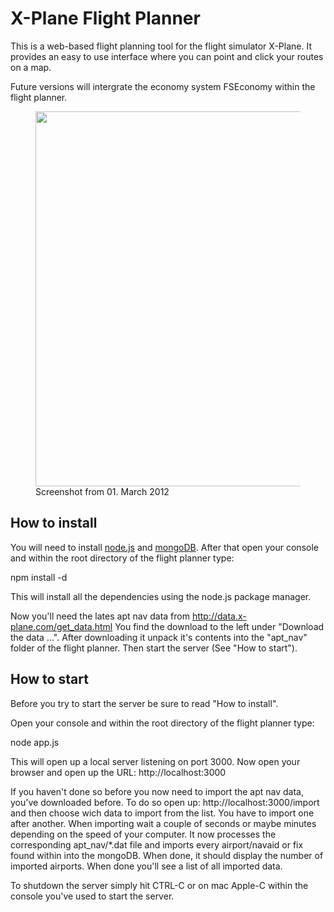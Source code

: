 # X-Plane Flight Planner

This is a web-based flight planning tool for the flight simulator X-Plane.
It provides an easy to use interface where you can point and click your routes on a map.

Future versions will intergrate the economy system FSEconomy within the flight planner.

<figure>
<a href="https://github.com/der-On/X-Plane-Flight-Planner/raw/master/docs/screenshot.jpg"><img src="https://github.com/der-On/X-Plane-Flight-Planner/raw/master/docs/screenshot.jpg" width="600" /></a>
<figcaption>Screenshot from 01. March 2012</figcaption>
</figure>

## How to install

You will need to install [node.js](http://nodejs.org/) and [mongoDB](http://www.mongodb.org/).
After that open your console and within the root directory of the flight planner type: 

  npm install -d

This will install all the dependencies using the node.js package manager.

Now you'll need the lates apt nav data from http://data.x-plane.com/get_data.html 
You find the download to the left under "Download the data ...".
After downloading it unpack it's contents into the "apt_nav" folder of the flight planner.
Then start the server (See "How to start").


## How to start

Before you try to start the server be sure to read "How to install".

Open your console and within the root directory of the flight planner type:

  node app.js

This will open up a local server listening on port 3000. 
Now open your browser and open up the URL: http://localhost:3000

If you haven't done so before you now need to import the apt nav data, you've downloaded before.
To do so open up: http://localhost:3000/import and then choose wich data to import from the list. You have to import one after another. When importing wait a couple of seconds or maybe minutes depending on the speed of your computer.
It now processes the corresponding apt_nav/*.dat file and imports every airport/navaid or fix found within into the mongoDB. When done, it should display the number of imported airports.
When done you'll see a list of all imported data.

To shutdown the server simply hit CTRL-C or on mac Apple-C within the console you've used to start the server.

